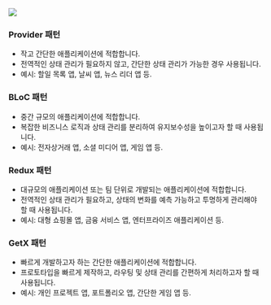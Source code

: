 ![](https://velog.velcdn.com/images/hee462/post/8873707a-2280-4d97-b287-7c65d610e79e/image.png)


### Provider 패턴
- 작고 간단한 애플리케이션에 적합합니다.
- 전역적인 상태 관리가 필요하지 않고, 간단한 상태 관리가 가능한 경우 사용됩니다.
- 예시: 할일 목록 앱, 날씨 앱, 뉴스 리더 앱 등.

### BLoC 패턴
- 중간 규모의 애플리케이션에 적합합니다.
- 복잡한 비즈니스 로직과 상태 관리를 분리하여 유지보수성을 높이고자 할 때 사용됩니다.
- 예시: 전자상거래 앱, 소셜 미디어 앱, 게임 앱 등.

### Redux 패턴
- 대규모의 애플리케이션 또는 팀 단위로 개발되는 애플리케이션에 적합합니다.
- 전역적인 상태 관리가 필요하고, 상태의 변화를 예측 가능하고 투명하게 관리해야 할 때 사용됩니다.
- 예시: 대형 쇼핑몰 앱, 금융 서비스 앱, 엔터프라이즈 애플리케이션 등.

### GetX 패턴
- 빠르게 개발하고자 하는 간단한 애플리케이션에 적합합니다.
- 프로토타입을 빠르게 제작하고, 라우팅 및 상태 관리를 간편하게 처리하고자 할 때 사용됩니다.
- 예시: 개인 프로젝트 앱, 포트폴리오 앱, 간단한 게임 앱 등.
